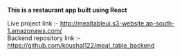 **This is a restaurant app built using React**

Live project link :- http://mealtableui.s3-website.ap-south-1.amazonaws.com/       
Backend repository link :- https://github.com/koushal122/meal_table_backend


